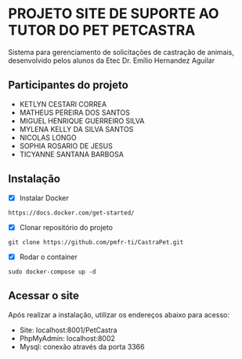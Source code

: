 # PROJETO SITE DE SUPORTE AO TUTOR DO PET PETCASTRA

Sistema para gerenciamento de solicitações de castração de animais, desenvolvido pelos alunos da Etec Dr. Emílio Hernandez Aguilar

## Participantes do projeto
- KETLYN CESTARI CORREA 
- MATHEUS PEREIRA DOS SANTOS 
- MIGUEL HENRIQUE GUERREIRO SILVA 
- MYLENA KELLY DA SILVA SANTOS 
- NICOLAS LONGO 
- SOPHIA ROSARIO DE JESUS 
- TICYANNE SANTANA BARBOSA 

## Instalação
- [x]  Instalar Docker
```
https://docs.docker.com/get-started/
```
- [x]  Clonar repositório do projeto
```
git clone https://github.com/pmfr-ti/CastraPet.git
```
- [x]  Rodar o container
```
sudo docker-compose up -d
```

## Acessar o site

Após realizar a instalação, utilizar os endereços abaixo para acesso:
- Site: localhost:8001/PetCastra
- PhpMyAdmin: localhost:8002
- Mysql: conexão através da porta 3366
